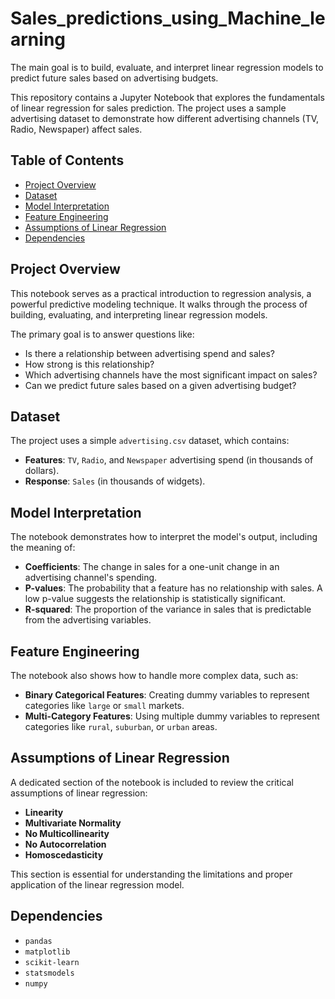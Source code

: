 # Sales_predictions_using_Machine_learning
The main goal is to build, evaluate, and interpret linear regression models to predict future sales based on advertising budgets.

This repository contains a Jupyter Notebook that explores the fundamentals of linear regression for sales prediction. The project uses a sample advertising dataset to demonstrate how different advertising channels (TV, Radio, Newspaper) affect sales.

## Table of Contents

- [Project Overview](#project-overview)
- [Dataset](#dataset)
- [Model Interpretation](#model-interpretation)
- [Feature Engineering](#feature-engineering)
- [Assumptions of Linear Regression](#assumptions-of-linear-regression)
- [Dependencies](#dependencies)

## Project Overview

This notebook serves as a practical introduction to regression analysis, a powerful predictive modeling technique. It walks through the process of building, evaluating, and interpreting linear regression models.

The primary goal is to answer questions like:
- Is there a relationship between advertising spend and sales?
- How strong is this relationship?
- Which advertising channels have the most significant impact on sales?
- Can we predict future sales based on a given advertising budget?

## Dataset

The project uses a simple `advertising.csv` dataset, which contains:
- **Features**: `TV`, `Radio`, and `Newspaper` advertising spend (in thousands of dollars).
- **Response**: `Sales` (in thousands of widgets).


## Model Interpretation

The notebook demonstrates how to interpret the model's output, including the meaning of:
- **Coefficients**: The change in sales for a one-unit change in an advertising channel's spending.
- **P-values**: The probability that a feature has no relationship with sales. A low p-value suggests the relationship is statistically significant.
- **R-squared**: The proportion of the variance in sales that is predictable from the advertising variables.

## Feature Engineering

The notebook also shows how to handle more complex data, such as:
- **Binary Categorical Features**: Creating dummy variables to represent categories like `large` or `small` markets.
- **Multi-Category Features**: Using multiple dummy variables to represent categories like `rural`, `suburban`, or `urban` areas.

## Assumptions of Linear Regression

A dedicated section of the notebook is included to review the critical assumptions of linear regression:
- **Linearity**
- **Multivariate Normality**
- **No Multicollinearity**
- **No Autocorrelation**
- **Homoscedasticity**

This section is essential for understanding the limitations and proper application of the linear regression model.

## Dependencies

- `pandas`
- `matplotlib`
- `scikit-learn`
- `statsmodels`
- `numpy`

